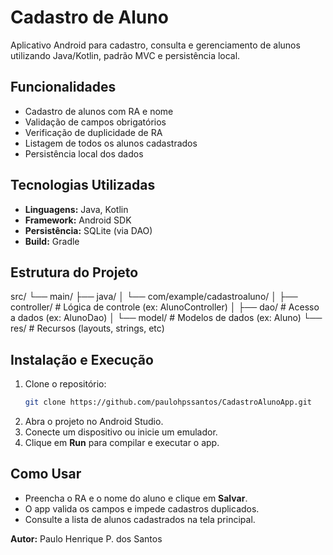 # Cadastro de Aluno

Aplicativo Android para cadastro, consulta e gerenciamento de alunos utilizando Java/Kotlin, padrão MVC e persistência local.

## Funcionalidades

- Cadastro de alunos com RA e nome
- Validação de campos obrigatórios
- Verificação de duplicidade de RA
- Listagem de todos os alunos cadastrados
- Persistência local dos dados

## Tecnologias Utilizadas

- **Linguagens:** Java, Kotlin
- **Framework:** Android SDK
- **Persistência:** SQLite (via DAO)
- **Build:** Gradle

## Estrutura do Projeto

src/ └── main/ ├── java/ │ └── com/example/cadastroaluno/ │ ├── controller/ # Lógica de controle (ex: AlunoController) │ ├── dao/ # Acesso a dados (ex: AlunoDao) │ └── model/ # Modelos de dados (ex: Aluno) └── res/ # Recursos (layouts, strings, etc)

## Instalação e Execução

1. Clone o repositório:
    ```bash
    git clone https://github.com/paulohpssantos/CadastroAlunoApp.git

2. Abra o projeto no Android Studio.
3. Conecte um dispositivo ou inicie um emulador.
4. Clique em **Run** para compilar e executar o app.

## Como Usar

- Preencha o RA e o nome do aluno e clique em **Salvar**.
- O app valida os campos e impede cadastros duplicados.
- Consulte a lista de alunos cadastrados na tela principal.

**Autor:** Paulo Henrique P. dos Santos  